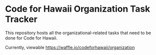 Code for Hawaii Organization Task Tracker
=========================================

This repository hosts all the organizational-related tasks that
need to be done for Code for Hawaii.

Currently, viewable https://waffle.io/codeforhawaii/organization
